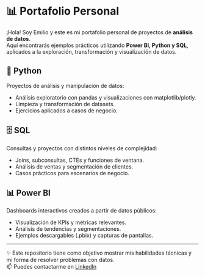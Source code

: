 # 📊 Portafolio Personal

¡Hola! Soy Emilio y este es mi portafolio personal de proyectos de **análisis de datos**.  
Aquí encontrarás ejemplos prácticos utilizando **Power BI, Python y SQL**, aplicados a la exploración, transformación y visualización de datos.

## 🐍 Python
Proyectos de análisis y manipulación de datos:
- Análisis exploratorio con pandas y visualizaciones con matplotlib/plotly.
- Limpieza y transformación de datasets.
- Ejercicios aplicados a casos de negocio.

## 🗄️ SQL
Consultas y proyectos con distintos niveles de complejidad:
- Joins, subconsultas, CTEs y funciones de ventana.
- Análisis de ventas y segmentación de clientes.
- Casos prácticos para escenarios de negocio.

## 📊 Power BI
Dashboards interactivos creados a partir de datos públicos:
- Visualización de KPIs y métricas relevantes.
- Análisis de tendencias y segmentaciones.
- Ejemplos descargables (.pbix) y capturas de pantallas.

---

✨ Este repositorio tiene como objetivo mostrar mis habilidades técnicas y mi forma de resolver problemas con datos.  
📫 Puedes contactarme en [LinkedIn](https://www.linkedin.com/in/emilio-jopia/) 
